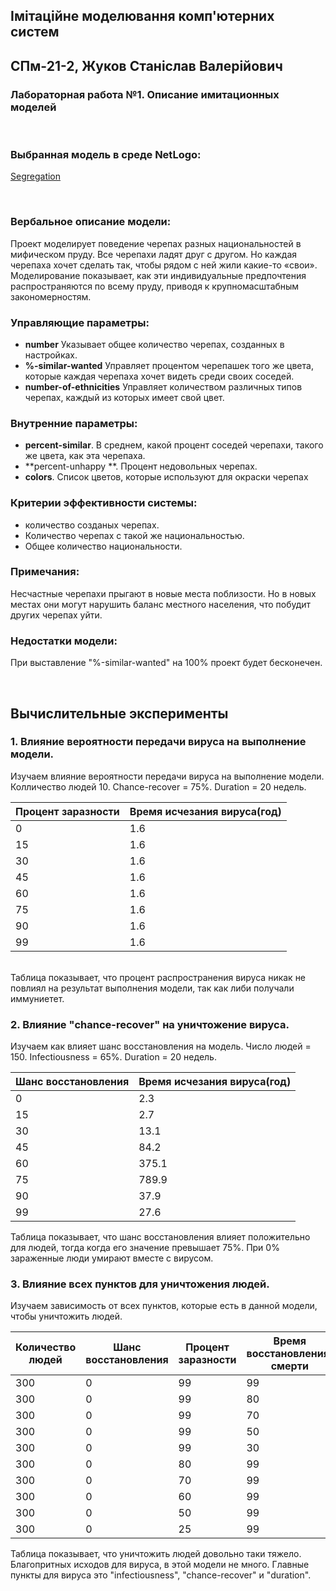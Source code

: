 ## Імітаційне моделювання комп'ютерних систем
## СПм-21-2, **Жуков Станіслав Валерійович**
### Лабораторная работа №**1**. Описание имитационных моделей

<br>

### Выбранная модель в среде NetLogo:
[Segregation](http://www.netlogoweb.org/launch#http://www.netlogoweb.org/assets/modelslib/IABM%20Textbook/chapter%203/Segregation%20Extensions/Segregation%20Simple%20Extension%201.nlogo)

<br>

### Вербальное описание модели:
Проект моделирует поведение черепах разных национальностей в мифическом пруду. Все черепахи ладят друг с другом. Но каждая черепаха хочет сделать так, чтобы рядом с ней жили какие-то «свои». Моделирование показывает, как эти индивидуальные предпочтения распространяются по всему пруду, приводя к крупномасштабным закономерностям.

### Управляющие параметры:
- **number** Указывает общее количество черепах, созданных в настройках.
- **%-similar-wanted** Управляет процентом черепашек того же цвета, которые каждая черепаха хочет видеть среди своих соседей.
- **number-of-ethnicities** Управляет количеством различных типов черепах, каждый из которых имеет свой цвет.

### Внутренние параметры:
- **percent-similar**. В среднем, какой процент соседей черепахи, такого же цвета, как эта черепаха.
- **percent-unhappy **. Процент недовольных черепах.
- **colors**. Список цветов, которые используют для окраски черепах

### Критерии эффективности системы:
- количество созданых черепах.
- Количество черепах с такой же национальностью.
- Общее количество национальности.

### Примечания:
Несчастные черепахи прыгают в новые места поблизости. Но в новых местах они могут нарушить баланс местного населения, что побудит других черепах уйти.

### Недостатки модели:
При выставление "%-similar-wanted" на 100% проект будет бесконечен.

<br>


## Вычислительные эксперименты

### 1. Влияние вероятности передачи вируса на выполнение модели.
Изучаем влияние вероятности передачи вируса на выполнение модели. Колличество людей 10. Сhance-recover = 75%. Duration = 20 недель.

<table>
<thead>
<tr><th>Процент заразности</th><th>Время исчезания вируса(год)</th></tr>
</thead>
<tbody>
<tr><td>0</td><td>1.6</td></tr>
<tr><td>15</td><td>1.6</td></tr>
<tr><td>30</td><td>1.6</td></tr>
<tr><td>45</td><td>1.6</td></tr>
<tr><td>60</td><td>1.6</td></tr>
<tr><td>75</td><td>1.6</td></tr>
<tr><td>90</td><td>1.6</td></tr>
<tr><td>99</td><td>1.6</td></tr>
</tbody>
</table>


<br>
Таблица показывает, что процент распространения вируса никак не повлиял на результат выполнения модели, так как либи получали иммуниетет. 

### 2. Влияние "chance-recover" на уничтожение вируса.
Изучаем как влияет шанс восстановления на модель. Число людей = 150. Infectiousness = 65%. Duration = 20 недель.

<table>
<thead>
<tr><th>Шанс восстановления</th><th>Время исчезания вируса(год)</th></tr>
</thead>
<tbody>
<tr><td>0</td><td>2.3</td></tr>
<tr><td>15</td><td>2.7</td></tr>
<tr><td>30</td><td>13.1</td></tr>
<tr><td>45</td><td>84.2</td></tr>
<tr><td>60</td><td>375.1</td></tr>
<tr><td>75</td><td>789.9</td></tr>
<tr><td>90</td><td>37.9</td></tr>
<tr><td>99</td><td>27.6</td></tr>
</tbody>
</table>

Таблица показывает, что шанс восстановления влияет положительно для людей, тогда когда его значение превышает 75%. При 0% зараженные люди умирают вместе с вирусом.

### 3. Влияние всех пунктов для уничтожения людей.
Изучаем зависимость от всех пунктов, которые есть в данной модели, чтобы уничтожить людей.

<table>
<thead>
<tr><th>Количество людей</th><th>Шанс восстановления</th><th>Процент заразности</th><th>Время восстановления/смерти</th><th>Время уничтожения человечества(год)</th></tr>
</thead>
<tbody>
<tr><td>300</td><td>0</td><td>99</td><td>99</td><td>3.2</td></tr>
<tr><td>300</td><td>0</td><td>99</td><td>80</td><td>2.7</td></tr>
<tr><td>300</td><td>0</td><td>99</td><td>70</td><td>2.2</td></tr>
<tr><td>300</td><td>0</td><td>99</td><td>50</td><td>2.1</td></tr>
<tr><td>300</td><td>0</td><td>99</td><td>30</td><td>1.6</td></tr>
<tr><td>300</td><td>0</td><td>80</td><td>99</td><td>3.5</td></tr>
<tr><td>300</td><td>0</td><td>70</td><td>99</td><td>4.3</td></tr>
<tr><td>300</td><td>0</td><td>60</td><td>99</td><td>3.8</td></tr>
<tr><td>300</td><td>0</td><td>50</td><td>99</td><td>4</td></tr>
<tr><td>300</td><td>0</td><td>25</td><td>99</td><td>5.6</td></tr>
</tbody>
</table>

Таблица показывает, что уничтожить людей довольно таки тяжело. Благопритных исходов для вируса, в этой модели не много. Главные пункты для вируса это "infectiousness", "chance-recover" и "duration".

